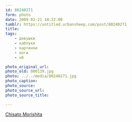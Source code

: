```yaml
---
id: 80240271
form: photo
date: 2009-02-21 18:22:00
tumblr: https://untitled.urbansheep.com/post/80240271
title:
tags:
    - девушки
    - каблуки
    - картинки
    - ноги
    - чб

photo_original_url:
photo_old: 000139.jpg
photo: ../../media/80240271.jpg
photo_caption:
photo_source:
photo_source_url:
photo_source_title:

---
```


<p><a href="http://www.b-idol.com/read.cgi/bbs/1157462520/101-200">Chisato Morishita</a></p>
